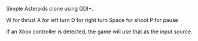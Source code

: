 Simple Asteroids clone using GDI+.

W for thrust
A for left turn
D for right turn
Space for shoot
P for pause

If an Xbox controller is detected, the game will use that as the input source.
